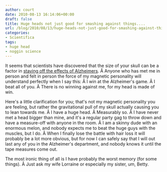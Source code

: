 ```yaml
---
author: court
date: 2010-08-13 16:14:06+00:00
draft: false
title: Huge heads not just good for smashing against things....
url: /blog/2010/08/13/huge-heads-not-just-good-for-smashing-against-things/
categories:
- Scientifica
tags:
- huge head
- noggin science
---
```


It seems that scientists have discovered that the size of your skull can be a factor in [staving off the effects of Alzheimers](http://blogs.discovermagazine.com/80beats/2010/07/13/could-an-oversized-noggin-help-stave-off-the-effects-of-alzheimers/). Â Anyone who has met me in person and felt in person the force of my magnetic personality will understand perfectly when I say this: Â I win at the Alzheimer's game. Â I beat all of you. Â There is no winning against me, for my head is made of win.

Here's a little clarification for you; that's not my magnetic personality you are feeling, but rather the gravitational pull of my skull actually causing you to lean towards me. Â I have a huge head. Â Measurably so. Â I have never met a head bigger than mine, and it's a regular party gag to throw down and have a measure-off with anyone in the room. Â I am a skinny dude with an enormous melon, and nobody expects me to beat the huge guys with the muscles, but I do. Â When I finally lose the battle with hair loss it will probably be a lot more obvious, but for now I can safely say that I will out last any of you in the Alzheimer's department, and nobody knows it until the tape measures come out.

The most ironic thing of all is I have probably the worst memory (for some things). Â Just ask my wife Lorraine or especially my sister, um, Betty.
